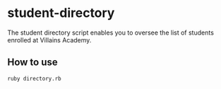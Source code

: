 # student-directory

The student directory script enables you to oversee the list of students enrolled at Villains Academy.

## How to use

```shell
ruby directory.rb
```